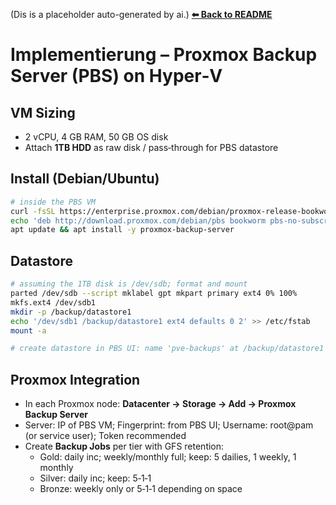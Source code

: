 (Dis is a placeholder auto-generated by ai.)
**[⬅ Back to README](/README.md)**

# Implementierung – Proxmox Backup Server (PBS) on Hyper‑V

## VM Sizing
- 2 vCPU, 4 GB RAM, 50 GB OS disk
- Attach **1TB HDD** as raw disk / pass‑through for PBS datastore

## Install (Debian/Ubuntu)
```bash
# inside the PBS VM
curl -fsSL https://enterprise.proxmox.com/debian/proxmox-release-bookworm.gpg -o /etc/apt/trusted.gpg.d/proxmox-release.gpg
echo 'deb http://download.proxmox.com/debian/pbs bookworm pbs-no-subscription' | sudo tee /etc/apt/sources.list.d/pbs.list
apt update && apt install -y proxmox-backup-server
```

## Datastore
```bash
# assuming the 1TB disk is /dev/sdb; format and mount
parted /dev/sdb --script mklabel gpt mkpart primary ext4 0% 100%
mkfs.ext4 /dev/sdb1
mkdir -p /backup/datastore1
echo '/dev/sdb1 /backup/datastore1 ext4 defaults 0 2' >> /etc/fstab
mount -a

# create datastore in PBS UI: name 'pve-backups' at /backup/datastore1
```

## Proxmox Integration
- In each Proxmox node: **Datacenter → Storage → Add → Proxmox Backup Server**
- Server: IP of PBS VM; Fingerprint: from PBS UI; Username: root@pam (or service user); Token recommended
- Create **Backup Jobs** per tier with GFS retention:
  - Gold: daily inc; weekly/monthly full; keep: 5 dailies, 1 weekly, 1 monthly
  - Silver: daily inc; keep: 5‑1‑1
  - Bronze: weekly only or 5‑1‑1 depending on space
